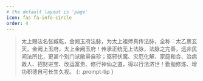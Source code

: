 ```yaml
---
# the default layout is 'page'
icon: fas fa-info-circle
order: 4
---
```


> 太上赐法名张臧乾，金阙玉府法脉，为太上祖师真传法脉，全称：太乙禀玄天，金阙上玉府，太上金阙玉府！传承正统无上法脉，法脉之完善，远非民间法所比，更甚个别门派敝帚自珍；驱邪伏魔、灾厄化解、家庭和合、治病救人、招财进宝、改运富贵、修行神仙之道，得以行法济世！勤勉修炼、增功积德自可长生久视。
{: .prompt-tip }
